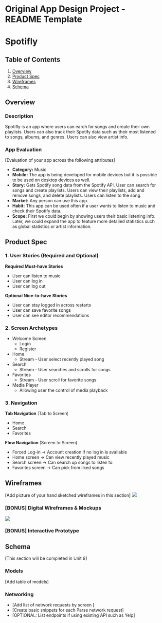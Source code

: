 Original App Design Project - README Template
===

# Spotifly

## Table of Contents
1. [Overview](#Overview)
1. [Product Spec](#Product-Spec)
1. [Wireframes](#Wireframes)
2. [Schema](#Schema)

## Overview
### Description

Spotifly is an app where users can earch for songs and create their own playlists. Users can also track their Spotify data such as their most listened to songs, albums, and genres. Users can also view artist info.

### App Evaluation
[Evaluation of your app across the following attributes]
- **Category:** Music
- **Mobile:** The app is being developed for mobile devices but it is possible to be used on desktop devices as well.
- **Story:** Gets Spotify song data from the Spotify API. User can search for songs and create playlists. Users can view their playlists, add and remove songs, and delete playlists. Users can listen to the song.
- **Market:** Any person can use this app.
- **Habit:** This app can be used often if a user wants to listen to music and check their Spotify data.
- **Scope:** First we could begin by showing users their basic listening info. Later, we could expand the app to feature more detailed statistics such as global statistics or artist information.

## Product Spec

### 1. User Stories (Required and Optional)

**Required Must-have Stories**

* User can listen to music
* User can log in
* User can log out

**Optional Nice-to-have Stories**

* User can stay logged in across restarts
* User can save favorite songs
* User can see editor recommendations

### 2. Screen Archetypes

* Welcome Screen
   * Login
   * Register
* Home
   * Stream - User select recently played song
* Search
   * Stream - User searches and scrolls for songs
* Favorites
   * Stream - User scroll for favorite songs
* Media Player
   * Allowing user the control of media playback

### 3. Navigation

**Tab Navigation** (Tab to Screen)

* Home
* Search
* Favorites

**Flow Navigation** (Screen to Screen)

* Forced Log-in -> Account creation if no log in is available
* Home screen -> Can view recently played music
* Search screen -> Can search up songs to listen to
* Favorites screen -> Can pick from liked songs

## Wireframes
[Add picture of your hand sketched wireframes in this section]
![](https://i.imgur.com/AUWHeLl.jpg)


### [BONUS] Digital Wireframes & Mockups
![](https://i.imgur.com/57ZVMHa.jpg)


### [BONUS] Interactive Prototype

## Schema 
[This section will be completed in Unit 9]
### Models
[Add table of models]
### Networking
- [Add list of network requests by screen ]
- [Create basic snippets for each Parse network request]
- [OPTIONAL: List endpoints if using existing API such as Yelp]
